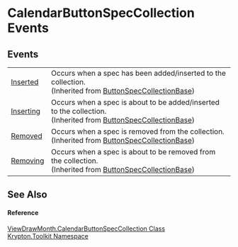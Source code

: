 # CalendarButtonSpecCollection Events




## Events
<table>
<tr>
<td><a href="e9d02172-dbad-5c74-b85e-4aa1d8d8f3fe.md">Inserted</a></td>
<td>Occurs when a spec has been added/inserted to the collection.<br />(Inherited from <a href="b2d666e2-6a3d-ffbf-f115-af56bd76b9f0.md">ButtonSpecCollectionBase</a>)</td></tr>
<tr>
<td><a href="8adba6fb-6e0f-9a59-e4d5-ea0acad0a0c3.md">Inserting</a></td>
<td>Occurs when a spec is about to be added/inserted to the collection.<br />(Inherited from <a href="b2d666e2-6a3d-ffbf-f115-af56bd76b9f0.md">ButtonSpecCollectionBase</a>)</td></tr>
<tr>
<td><a href="3184081c-235f-13fe-7fd0-0c21001b2c7a.md">Removed</a></td>
<td>Occurs when a spec is removed from the collection.<br />(Inherited from <a href="b2d666e2-6a3d-ffbf-f115-af56bd76b9f0.md">ButtonSpecCollectionBase</a>)</td></tr>
<tr>
<td><a href="ffd3b463-ccc3-5932-24fe-a9e77035805f.md">Removing</a></td>
<td>Occurs when a spec is about to be removed from the collection.<br />(Inherited from <a href="b2d666e2-6a3d-ffbf-f115-af56bd76b9f0.md">ButtonSpecCollectionBase</a>)</td></tr>
</table>

## See Also


#### Reference
<a href="7a497ba9-0934-59bb-b8cc-e6b144951210.md">ViewDrawMonth.CalendarButtonSpecCollection Class</a>  
<a href="79d2eac2-21f4-54ff-7552-b20c33c30600.md">Krypton.Toolkit Namespace</a>  
